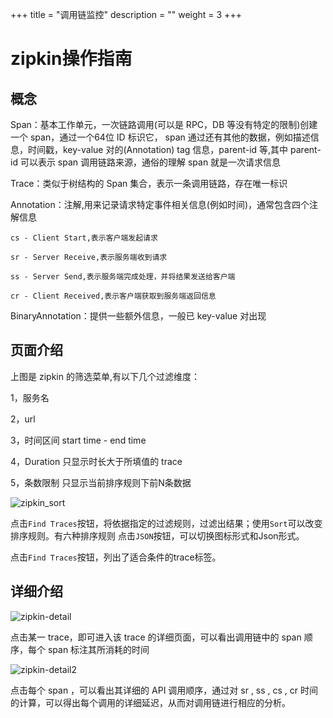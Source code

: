 ﻿+++
title = "调用链监控"
description = ""
weight = 3
+++

#  zipkin操作指南

##  概念

Span：基本工作单元，一次链路调用(可以是 RPC，DB 等没有特定的限制)创建一个 span，通过一个64位 ID 标识它， 
span 通过还有其他的数据，例如描述信息，时间戳，key-value 对的(Annotation) tag 信息，parent-id 等,其中 parent-id 可以表示 span 调用链路来源，通俗的理解 span 就是一次请求信息

Trace：类似于树结构的 Span 集合，表示一条调用链路，存在唯一标识

Annotation：注解,用来记录请求特定事件相关信息(例如时间)，通常包含四个注解信息

```
cs - Client Start,表示客户端发起请求

sr - Server Receive,表示服务端收到请求

ss - Server Send,表示服务端完成处理，并将结果发送给客户端

cr - Client Received,表示客户端获取到服务端返回信息
```


BinaryAnnotation：提供一些额外信息，一般已 key-value 对出现

##  页面介绍

上图是 zipkin 的筛选菜单,有以下几个过滤维度：

1，服务名

2，url

3，时间区间 start time - end time

4，Duration 只显示时长大于所填值的 trace

5，条数限制 只显示当前排序规则下前N条数据

![zipkin_sort](/docs/user-guide/operating-manage/application-monitoring/image/zipkin-sort.png)

点击`Find Traces`按钮，将依据指定的过滤规则，过滤出结果；使用`Sort`可以改变排序规则。有六种排序规则
点击`JSON`按钮，可以切换图标形式和Json形式。

点击`Find Traces`按钮，列出了适合条件的trace标签。


## 详细介绍

![zipkin-detail](/docs/user-guide/operating-manage/application-monitoring/image/zipkin-detail.png)

点击某一 trace，即可进入该 trace 的详细页面，可以看出调用链中的 span 顺序，每个 span 标注其所消耗的时间

![zipkin-detail2](/docs/user-guide/operating-manage/application-monitoring/image/zipkin-detail2.png)

点击每个 span ，可以看出其详细的 API 调用顺序，通过对 sr , ss , cs , cr 时间的计算，可以得出每个调用的详细延迟，从而对调用链进行相应的分析。



